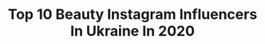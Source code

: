 ---
title: Top 10 Beauty Instagram Influencers In Ukraine In 2020
description: >-
  Find top beauty Instagram influencers in Ukraine in 2020. Most popular hashtags: #makeupideas #tiktok # #uzhgorod.
platform: Instagram
profiles:
  - username: "__samburska"
    fullname: >-
      Танюша Самбурська🐻
    location: "Ukraine"
    followers: 1339301
    engagement: 1655
    commentsToLikes: 0.025092
    id: ck5zzi67ybrrq0i145ne594x2
    verified: false
    hashtags: ""
  - username: "sulbieosmanova_makeup"
    fullname: >-
      СУЛЬБИЕ ОСМАНОВА
    location: "Ukraine"
    followers: 29446
    engagement: 635
    commentsToLikes: 0.068737
    id: ck0u70jhm3jwh0i195vfuqdxs
    verified: false
    hashtags: "#dontrushchalleng, #qirimli, #dontrushchallenge, #ramadan2020"
  - username: "mila_sivatskaya"
    fullname: >-
      Мила Сивацкая
    location: "Ukraine"
    followers: 701974
    engagement: 759
    commentsToLikes: 0.018338
    id: ck13db0d24jqi0i19hmui62ny
    verified: false
    hashtags: ""
  - username: "megan.4x"
    fullname: >-
      Ебало попроще🦊
    location: "Ukraine"
    followers: 11709
    engagement: 1682
    commentsToLikes: 0.119426
    id: ck8t2wgx40y8x0j780w6ujytk
    verified: false
    hashtags: "#blondehair, #like4likes, #hellokitty, #tattoo"
  - username: "ann_luchkova"
    fullname: >-
      Ann Luchkova🌙
    location: "Ukraine"
    followers: 34187
    engagement: 401
    commentsToLikes: 0.077378
    id: ck0vwpvcuuzxp0i19jbpawzpq
    verified: false
    hashtags: "#oludeniz, #genosus, #tahtali, #kemer"
  - username: "roksolanalima"
    fullname: >-
      RoksolanaLima
    location: "Ukraine"
    followers: 55543
    engagement: 1273
    commentsToLikes: 0.025662
    id: ck0u7d0fk4gh00i19vo4089y1
    verified: false
    hashtags: "#catsofinstagram, #catlife, #catlovers, #happyearthday"
  - username: "taniaaboronok"
    fullname: >-
      Таня Аборонок▪️business girl▪️
    location: "Ukraine"
    followers: 65328
    engagement: 348
    commentsToLikes: 0.105426
    id: ck0twgnm6fakm0i1916mce08r
    verified: false
    hashtags: "#syosscolor"
  - username: "mila_korneli"
    fullname: >-
      Людмила Корнелюк
    location: "Ukraine"
    followers: 106083
    engagement: 1253
    commentsToLikes: 0.015868
    id: ck5c2mseyxk5d0i114gpdout8
    verified: false
    hashtags: "#switchchallenge, #pamperspartnership, #pampers, #lookoftheday"
  - username: "viktoriya_nimets"
    fullname: >-
      Дизайнер Одежды
    location: "Ukraine"
    followers: 23093
    engagement: 380
    commentsToLikes: 0.131124
    id: ck5py86e3urn00i11wq6f2lfm
    verified: false
    hashtags: "#homevibes, #makeupideas, #winterlook, #homephoto"
  - username: "alona.panova"
    fullname: >-
      Твій Онлайн Hairdresser
    location: "Ukraine"
    followers: 40022
    engagement: 552
    commentsToLikes: 0.036611
    id: ck0u2kgcn041w0i19pliwx7se
    verified: false
    hashtags: "#vaskovska"
---